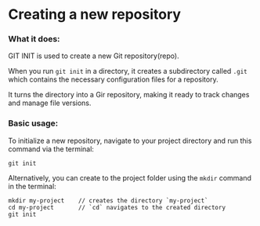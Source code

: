 # Creating a new repository

### What it does:
GIT INIT is used to create a new Git repository(repo).

When you run `git init` in a directory, it creates a subdirectory called `.git` which contains the necessary configuration files for a repository.

It turns the directory into a Gir repository, making it ready to track changes and manage file versions.

### Basic usage:
To initialize a new repository, navigate to your project directory and run this command via the terminal:
```
git init
```

Alternatively, you can create to the project folder using the `mkdir` command in the terminal:
```
mkdir my-project    // creates the directory `my-project`
cd my-project       // `cd` navigates to the created directory
git init
```